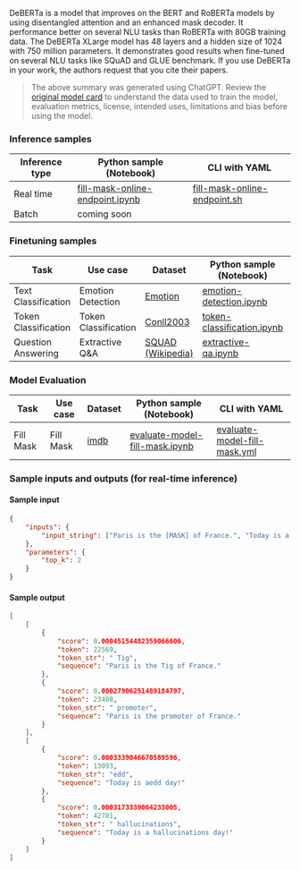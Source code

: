 DeBERTa is a model that improves on the BERT and RoBERTa models by using disentangled attention and an enhanced mask decoder. It performance better on several NLU tasks than RoBERTa with 80GB training data. The DeBERTa XLarge model has 48 layers and a hidden size of 1024 with 750 million parameters. It demonstrates good results when fine-tuned on several NLU tasks like SQuAD and GLUE benchmark. If you use DeBERTa in your work, the authors request that you cite their papers.

> The above summary was generated using ChatGPT. Review the [original model card](https://huggingface.co/microsoft/deberta-xlarge) to understand the data used to train the model, evaluation metrics, license, intended uses, limitations and bias before using the model.

### Inference samples

Inference type|Python sample (Notebook)|CLI with YAML
|--|--|--|
Real time|[fill-mask-online-endpoint.ipynb](https://aka.ms/azureml-infer-online-sdk-fill-mask)|[fill-mask-online-endpoint.sh](https://aka.ms/azureml-infer-online-cli-fill-mask)
Batch | coming soon


### Finetuning samples

Task|Use case|Dataset|Python sample (Notebook)|CLI with YAML
|---|--|--|--|--|
Text Classification|Emotion Detection|[Emotion](https://huggingface.co/datasets/dair-ai/emotion)|[emotion-detection.ipynb](https://aka.ms/azureml-ft-sdk-emotion-detection)|[emotion-detection.sh](https://aka.ms/azureml-ft-cli-emotion-detection)
Token Classification|Token Classification|[Conll2003](https://huggingface.co/datasets/conll2003)|[token-classification.ipynb](https://aka.ms/azureml-ft-sdk-token-classification)|[token-classification.sh](https://aka.ms/azureml-ft-cli-token-classification)
Question Answering|Extractive Q&A|[SQUAD (Wikipedia)](https://huggingface.co/datasets/squad)|[extractive-qa.ipynb](https://aka.ms/azureml-ft-sdk-extractive-qa)|[extractive-qa.sh](https://aka.ms/azureml-ft-cli-extractive-qa)


### Model Evaluation

| Task      | Use case  | Dataset                                      | Python sample (Notebook)                                                     | CLI with YAML                                                              |
|-----------|-----------|----------------------------------------------|------------------------------------------------------------------------------|----------------------------------------------------------------------------|
| Fill Mask | Fill Mask | [imdb](https://huggingface.co/datasets/imdb) | [evaluate-model-fill-mask.ipynb](https://aka.ms/azureml-eval-sdk-fill-mask/) | [evaluate-model-fill-mask.yml](https://aka.ms/azureml-eval-cli-fill-mask/) |


### Sample inputs and outputs (for real-time inference)

#### Sample input
```json
{
    "inputs": {
        "input_string": ["Paris is the [MASK] of France.", "Today is a [MASK] day!"]
    },
    "parameters": {
        "top_k": 2
    }
}
```

#### Sample output
```json
[
    [
        {
            "score": 0.00045154482359066606,
            "token": 22569,
            "token_str": " Tig",
            "sequence": "Paris is the Tig of France."
        },
        {
            "score": 0.00027906251489184797,
            "token": 23408,
            "token_str": " promoter",
            "sequence": "Paris is the promoter of France."
        }
    ],
    [
        {
            "score": 0.0003339046670589596,
            "token": 13093,
            "token_str": "edd",
            "sequence": "Today is aedd day!"
        },
        {
            "score": 0.0003173339064233005,
            "token": 42781,
            "token_str": " hallucinations",
            "sequence": "Today is a hallucinations day!"
        }
    ]
]
```
